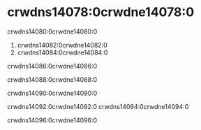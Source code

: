 # crwdns14078:0crwdne14078:0

crwdns14080:0crwdne14080:0

1. crwdns14082:0crwdne14082:0
2. crwdns14084:0crwdne14084:0

crwdns14086:0crwdne14086:0

crwdns14088:0crwdne14088:0

crwdns14090:0crwdne14090:0

crwdns14092:0crwdne14092:0 crwdns14094:0crwdne14094:0

crwdns14096:0crwdne14096:0
